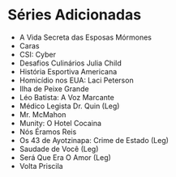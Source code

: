 # Séries Adicionadas

- A Vida Secreta das Esposas Mórmones
- Caras
- CSI: Cyber
- Desafios Culinários Julia Child
- História Esportiva Americana
- Homicídio nos EUA: Laci Peterson
- Ilha de Peixe Grande
- Léo Batista: A Voz Marcante
- Médico Legista Dr. Quin (Leg)
- Mr. McMahon
- Munity: O Hotel Cocaina
- Nós Éramos Reis
- Os 43 de Ayotzinapa: Crime de Estado (Leg)
- Saudade de Você (Leg)
- Será Que Era O Amor (Leg)
- Volta Priscila

